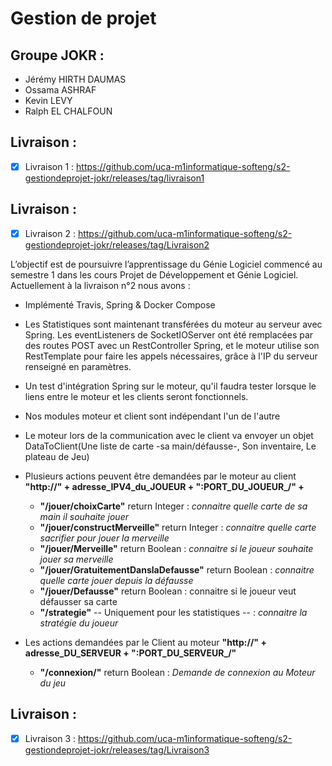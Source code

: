 # Gestion de projet

## Groupe JOKR :
- Jérémy HIRTH DAUMAS
- Ossama ASHRAF
- Kevin LEVY
- Ralph EL CHALFOUN


## Livraison :
- [X] Livraison 1 : https://github.com/uca-m1informatique-softeng/s2-gestiondeprojet-jokr/releases/tag/livraison1

## Livraison :
- [X] Livraison 2 : https://github.com/uca-m1informatique-softeng/s2-gestiondeprojet-jokr/releases/tag/Livraison2

L’objectif est de poursuivre l’apprentissage du Génie Logiciel commencé au semestre 1 dans les cours Projet de Développement et Génie Logiciel.
Actuellement à la livraison n°2 nous avons :


- Implémenté Travis, Spring & Docker Compose
- Les Statistiques sont maintenant transférées du moteur au serveur avec Spring. Les eventListeners de SocketIOServer
  ont été remplacées par des routes POST avec un RestController Spring, et le moteur utilise son RestTemplate pour faire
  les appels nécessaires, grâce à l'IP du serveur renseigné en paramètres.
- Un test d'intégration Spring sur le moteur, qu'il faudra tester lorsque le liens entre le moteur et les clients seront
  fonctionnels.

- Nos modules moteur et client sont indépendant l'un de l'autre
- Le moteur lors de la communication avec le client va envoyer un objet DataToClient(Une liste de carte -sa main/défausse-, Son inventaire, Le plateau de Jeu)
- Plusieurs actions peuvent être demandées par le moteur au client <b>"http://" + adresse_IPV4_du_JOUEUR + ":PORT_DU_JOUEUR_/" + </b>
    -  <b>"/jouer/choixCarte"</b>  return Integer : <i> connaitre quelle carte de sa main il souhaite jouer</i>
    -  <b>"/jouer/constructMerveille"</b>  return Integer :<i> connaitre quelle carte sacrifier pour jouer la merveille  </i>
    -  <b>"/jouer/Merveille"</b>  return Boolean :<i> connaitre si le joueur souhaite jouer sa merveille</i>
    -  <b>"/jouer/GratuitementDanslaDefausse"</b>  return Boolean :<i> connaitre quelle carte jouer depuis la défausse </i>
    -  <b>"/jouer/Defausse"</b>  return Boolean : connaitre si le joueur veut défausser sa carte</i>
    -  <b>"/strategie"</b>  -- Uniquement pour les statistiques -- :<i> connaitre la stratégie du joueur </i>
- Les actions demandées par le Client au moteur <b>"http://" + adresse_DU_SERVEUR + ":PORT_DU_SERVEUR_/"</b>
    -  <b>"/connexion/"</b>  return Boolean :<i> Demande de connexion au Moteur du jeu  </i>

## Livraison :
- [X] Livraison 3 : https://github.com/uca-m1informatique-softeng/s2-gestiondeprojet-jokr/releases/tag/Livraison3
  
